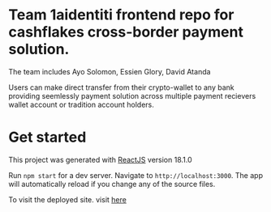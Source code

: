 # Team  1aidentiti frontend repo for cashflakes cross-border payment solution.

The team includes Ayo Solomon, Essien Glory, David Atanda


Users can make direct transfer from their crypto-wallet to any bank providing seemlessly payment solution across
multiple payment recievers wallet account or tradition account holders.


# Get started

This project was generated with [ReactJS](https://reactjs.org/docs) version 18.1.0

Run `npm start` for a dev server. Navigate to `http://localhost:3000`. The app will automatically reload if you change any of the source files.

To visit the deployed site. visit [here](https://1aidentiti.vercel.app)
